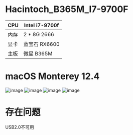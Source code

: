 # Hacintoch_B365M_I7-9700F


| CPU | Intel i7-9700f |
| --- | --- |
|  内存  | 2 * 8G 2666 |
| 显卡 | 蓝宝石 RX6600 |
| 主板 | 微星 B365M |

# macOS Monterey 12.4
![image](https://user-images.githubusercontent.com/29620832/172036971-dbb51ef8-39d1-478a-8bbf-21a095fbca89.png)
![image](https://user-images.githubusercontent.com/29620832/172037013-680a1fc2-8586-4f10-8f5b-b82072f675cd.png)
![image](https://user-images.githubusercontent.com/29620832/172037021-dde27158-85eb-45a1-ab6a-641270463446.png)
![image](https://user-images.githubusercontent.com/29620832/172037052-9237dbdc-326f-42d4-b49d-c039af458f3e.png)
# 存在问题
USB2.0不可用
